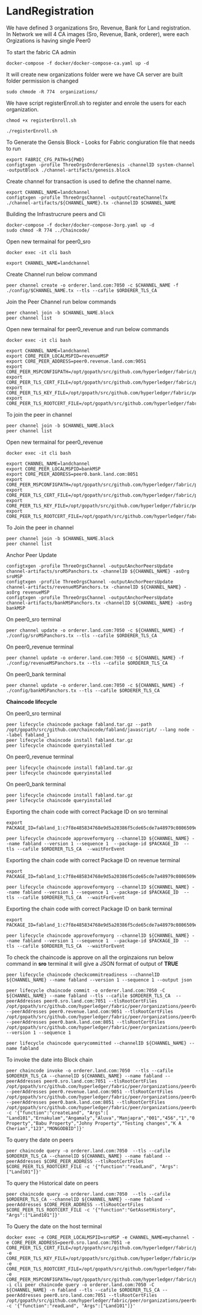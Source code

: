 # LandRegistration
We have defined 3 organizations Sro, Revenue, Bank for Land registration.
In Network we will 4 CA images (Sro, Revenue, Bank, orderer), were each Orgizations is having single Peer0

To start the fabric CA admin
```
docker-compose -f docker/docker-compose-ca.yaml up -d
```
It will create new organizations folder were we have CA server are built folder permission is changed
```
sudo chmode -R 774  organizations/ 
```
We have script registerEnroll.sh to register and enrole the users for each organization.
```
chmod +x registerEnroll.sh

./registerEnroll.sh
```
To Generate the Gensis Block - Looks for Fabric congiuration file that needs to run 
```
export FABRIC_CFG_PATH=${PWD}
configtxgen -profile ThreeOrgsOrdererGenesis -channelID system-channel -outputBlock ./channel-artifacts/genesis.block
```
Create channel for transaction is used to define the channel name.
```
export CHANNEL_NAME=landchannel
configtxgen -profile ThreeOrgsChannel -outputCreateChannelTx ./channel-artifacts/${CHANNEL_NAME}.tx -channelID $CHANNEL_NAME
```    
Building the Infrastrucrure peers and Cli 
```
docker-compose -f docker/docker-compose-3org.yaml up -d
sudo chmod -R 774 ../Chaincode/
```
Open new termainal for peer0_sro 
```
docker exec -it cli bash

export CHANNEL_NAME=landchannel
```
Create Channel run below command
```
peer channel create -o orderer.land.com:7050 -c $CHANNEL_NAME -f ./config/$CHANNEL_NAME.tx --tls --cafile $ORDERER_TLS_CA
```
Join the Peer Channel run below commands
```
peer channel join -b $CHANNEL_NAME.block
peer channel list
```
Open new termainal for peer0_revenue and run below commands
```
docker exec -it cli bash

export CHANNEL_NAME=landchannel
export CORE_PEER_LOCALMSPID=revenueMSP
export CORE_PEER_ADDRESS=peer0.revenue.land.com:9051
export CORE_PEER_MSPCONFIGPATH=/opt/gopath/src/github.com/hyperledger/fabric/peer/organizations/peerOrganizations/revenue.land.com/users/Admin@revenue.land.com/msp
export CORE_PEER_TLS_CERT_FILE=/opt/gopath/src/github.com/hyperledger/fabric/peer/organizations/peerOrganizations/revenue.land.com/peers/peer0.revenue.land.com/tls/server.crt
export CORE_PEER_TLS_KEY_FILE=/opt/gopath/src/github.com/hyperledger/fabric/peer/organizations/peerOrganizations/revenue.land.com/peers/peer0.revenue.land.com/tls/server.key
export CORE_PEER_TLS_ROOTCERT_FILE=/opt/gopath/src/github.com/hyperledger/fabric/peer/organizations/peerOrganizations/revenue.land.com/peers/peer0.revenue.land.com/tls/ca.crt
```
To join the peer in channel
```
peer channel join -b $CHANNEL_NAME.block
peer channel list
```
Open new termainal for peer0_revenue
```
docker exec -it cli bash

export CHANNEL_NAME=landchannel
export CORE_PEER_LOCALMSPID=bankMSP
export CORE_PEER_ADDRESS=peer0.bank.land.com:8051
export CORE_PEER_MSPCONFIGPATH=/opt/gopath/src/github.com/hyperledger/fabric/peer/organizations/peerOrganizations/bank.land.com/users/Admin@bank.land.com/msp
export CORE_PEER_TLS_CERT_FILE=/opt/gopath/src/github.com/hyperledger/fabric/peer/organizations/peerOrganizations/bank.land.com/peers/peer0.bank.land.com/tls/server.crt
export CORE_PEER_TLS_KEY_FILE=/opt/gopath/src/github.com/hyperledger/fabric/peer/organizations/peerOrganizations/bank.land.com/peers/peer0.bank.land.com/tls/server.key
export CORE_PEER_TLS_ROOTCERT_FILE=/opt/gopath/src/github.com/hyperledger/fabric/peer/organizations/peerOrganizations/bank.land.com/peers/peer0.bank.land.com/tls/ca.crt
```
To Join the peer in channel
```
peer channel join -b $CHANNEL_NAME.block
peer channel list
```
Anchor Peer Update
```
configtxgen -profile ThreeOrgsChannel -outputAnchorPeersUpdate channel-artifacts/sroMSPanchors.tx -channelID ${CHANNEL_NAME} -asOrg sroMSP
configtxgen -profile ThreeOrgsChannel -outputAnchorPeersUpdate channel-artifacts/revenueMSPanchors.tx -channelID ${CHANNEL_NAME} -asOrg revenueMSP
configtxgen -profile ThreeOrgsChannel -outputAnchorPeersUpdate channel-artifacts/bankMSPanchors.tx -channelID ${CHANNEL_NAME} -asOrg bankMSP
```
On peer0_sro terminal 
```
peer channel update -o orderer.land.com:7050 -c ${CHANNEL_NAME} -f ./config/sroMSPanchors.tx --tls --cafile $ORDERER_TLS_CA
```
On peer0_revenue terminal
```
peer channel update -o orderer.land.com:7050 -c ${CHANNEL_NAME} -f ./config/revenueMSPanchors.tx --tls --cafile $ORDERER_TLS_CA
```
On peer0_bank terminal 
```
peer channel update -o orderer.land.com:7050 -c ${CHANNEL_NAME} -f ./config/bankMSPanchors.tx --tls --cafile $ORDERER_TLS_CA
```
**Chaincode lifecycle**

On peer0_sro terminal
```
peer lifecycle chaincode package fabland.tar.gz --path /opt/gopath/src/github.com/chaincode/fabland/javascript/ --lang node --label fabland_1
peer lifecycle chaincode install fabland.tar.gz
peer lifecycle chaincode queryinstalled
```
On peer0_revenue terminal
```
peer lifecycle chaincode install fabland.tar.gz
peer lifecycle chaincode queryinstalled
```

On peer0_bank terminal
```
peer lifecycle chaincode install fabland.tar.gz
peer lifecycle chaincode queryinstalled
```
Exporting the chain code with correct Package ID on sro terminal
```
export PACKAGE_ID=fabland_1:c7f8e485834768e9d5a20386f5cde65cde7a48979c0806509ee66e1d155d395a

peer lifecycle chaincode approveformyorg --channelID ${CHANNEL_NAME} --name fabland --version 1 --sequence 1  --package-id $PACKAGE_ID  --tls --cafile $ORDERER_TLS_CA  --waitForEvent
```
Exporting the chain code with correct Package ID on revenue terminal
```
export PACKAGE_ID=fabland_1:c7f8e485834768e9d5a20386f5cde65cde7a48979c0806509ee66e1d155d395a

peer lifecycle chaincode approveformyorg --channelID ${CHANNEL_NAME} --name fabland --version 1 --sequence 1  --package-id $PACKAGE_ID  --tls --cafile $ORDERER_TLS_CA  --waitForEvent
```
Exporting the chain code with correct Package ID on bank terminal
```
export PACKAGE_ID=fabland_1:c7f8e485834768e9d5a20386f5cde65cde7a48979c0806509ee66e1d155d395a

peer lifecycle chaincode approveformyorg --channelID ${CHANNEL_NAME} --name fabland --version 1 --sequence 1  --package-id $PACKAGE_ID  --tls --cafile $ORDERER_TLS_CA  --waitForEvent
```
To check the chaincode is approve on all the orginzaions run below command in **sro** terminal it will give a JSON format of output of **TRUE** 
```
peer lifecycle chaincode checkcommitreadiness --channelID ${CHANNEL_NAME} --name fabland --version 1 --sequence 1 --output json

peer lifecycle chaincode commit -o orderer.land.com:7050 -C ${CHANNEL_NAME} --name fabland --tls --cafile $ORDERER_TLS_CA  --peerAddresses peer0.sro.land.com:7051 --tlsRootCertFiles /opt/gopath/src/github.com/hyperledger/fabric/peer/organizations/peerOrganizations/sro.land.com/peers/peer0.sro.land.com/tls/ca.crt --peerAddresses peer0.revenue.land.com:9051 --tlsRootCertFiles /opt/gopath/src/github.com/hyperledger/fabric/peer/organizations/peerOrganizations/revenue.land.com/peers/peer0.revenue.land.com/tls/ca.crt --peerAddresses peer0.bank.land.com:8051 --tlsRootCertFiles /opt/gopath/src/github.com/hyperledger/fabric/peer/organizations/peerOrganizations/bank.land.com/peers/peer0.bank.land.com/tls/ca.crt --version 1 --sequence 1

peer lifecycle chaincode querycommitted --channelID ${CHANNEL_NAME} --name fabland
```

To invoke the date into Block chain
```
peer chaincode invoke -o orderer.land.com:7050  --tls --cafile $ORDERER_TLS_CA --channelID ${CHANNEL_NAME} --name fabland --peerAddresses peer0.sro.land.com:7051 --tlsRootCertFiles /opt/gopath/src/github.com/hyperledger/fabric/peer/organizations/peerOrganizations/sro.land.com/peers/peer0.sro.land.com/tls/ca.crt  --peerAddresses peer0.revenue.land.com:9051 --tlsRootCertFiles /opt/gopath/src/github.com/hyperledger/fabric/peer/organizations/peerOrganizations/revenue.land.com/peers/peer0.revenue.land.com/tls/ca.crt --peerAddresses peer0.bank.land.com:8051 --tlsRootCertFiles /opt/gopath/src/github.com/hyperledger/fabric/peer/organizations/peerOrganizations/bank.land.com/peers/peer0.bank.land.com/tls/ca.crt -c '{"function":"createLand", "Args":[   "Land101","Ernakulam","Angamaly","Aluva","Manjapra","001","456","1","0.5","River","John Property","Babu Property","Johny Property","Testing changes","K A Cherian","123","MONGODBID"]}'
```
To query the date on peers
```
peer chaincode query -o orderer.land.com:7050  --tls --cafile $ORDERER_TLS_CA --channelID ${CHANNEL_NAME} --name fabland --peerAddresses $CORE_PEER_ADDRESS --tlsRootCertFiles $CORE_PEER_TLS_ROOTCERT_FILE -c '{"function":"readLand", "Args":["Land101"]}'
```
To query the Historical date on peers
```
peer chaincode query -o orderer.land.com:7050  --tls --cafile $ORDERER_TLS_CA --channelID ${CHANNEL_NAME} --name fabland --peerAddresses $CORE_PEER_ADDRESS --tlsRootCertFiles $CORE_PEER_TLS_ROOTCERT_FILE -c '{"function":"GetAssetHistory", "Args":["Land101"]}'
```

To Query the date on the host terminal
```
docker exec -e CORE_PEER_LOCALMSPID=sroMSP -e CHANNEL_NAME=mychannel -e CORE_PEER_ADDRESS=peer0.sro.land.com:7051 -e CORE_PEER_TLS_CERT_FILE=/opt/gopath/src/github.com/hyperledger/fabric/peer/organizations/peerOrganizations/sro.land.com/peers/peer0.sro.land.com/tls/server.crt -e CORE_PEER_TLS_KEY_FILE=/opt/gopath/src/github.com/hyperledger/fabric/peer/organizations/peerOrganizations/sro.land.com/peers/peer0.sro.land.com/tls/server.key -e CORE_PEER_TLS_ROOTCERT_FILE=/opt/gopath/src/github.com/hyperledger/fabric/peer/organizations/peerOrganizations/sro.land.com/peers/peer0.sro.land.com/tls/ca.crt -e CORE_PEER_MSPCONFIGPATH=/opt/gopath/src/github.com/hyperledger/fabric/peer/organizations/peerOrganizations/sro.land.com/users/Admin@sro.land.com/msp -i cli peer chaincode query -o orderer.land.com:7050 -C ${CHANNEL_NAME} -n fabland --tls --cafile $ORDERER_TLS_CA --peerAddresses peer0.sro.land.com:7051 --tlsRootCertFiles /opt/gopath/src/github.com/hyperledger/fabric/peer/organizations/peerOrganizations/sro.land.com/peers/peer0.sro.land.com/tls/ca.crt -c '{"function":"readLand", "Args":["Land101"]}'
```






